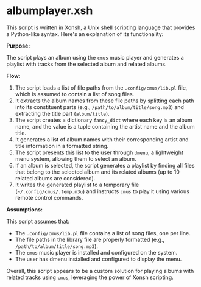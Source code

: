 # albumplayer.xsh

This script is written in Xonsh, a Unix shell scripting language that provides a Python-like syntax. Here's an explanation of its functionality:

**Purpose:**

The script plays an album using the `cmus` music player and generates a playlist with tracks from the selected album and related albums.

**Flow:**

1. The script loads a list of file paths from the `.config/cmus/lib.pl` file, which is assumed to contain a list of song files.
2. It extracts the album names from these file paths by splitting each path into its constituent parts (e.g., `/path/to/album/title/song.mp3`) and extracting the title part (`album/title`).
3. The script creates a dictionary `fancy_dict` where each key is an album name, and the value is a tuple containing the artist name and the album title.
4. It generates a list of album names with their corresponding artist and title information in a formatted string.
5. The script presents this list to the user through `dmenu`, a lightweight menu system, allowing them to select an album.
6. If an album is selected, the script generates a playlist by finding all files that belong to the selected album and its related albums (up to 10 related albums are considered).
7. It writes the generated playlist to a temporary file (`~/.config/cmus/.temp.m3u`) and instructs `cmus` to play it using various remote control commands.

**Assumptions:**

This script assumes that:

* The `.config/cmus/lib.pl` file contains a list of song files, one per line.
* The file paths in the library file are properly formatted (e.g., `/path/to/album/title/song.mp3`).
* The `cmus` music player is installed and configured on the system.
* The user has dmenu installed and configured to display the menu.

Overall, this script appears to be a custom solution for playing albums with related tracks using `cmus`, leveraging the power of Xonsh scripting.